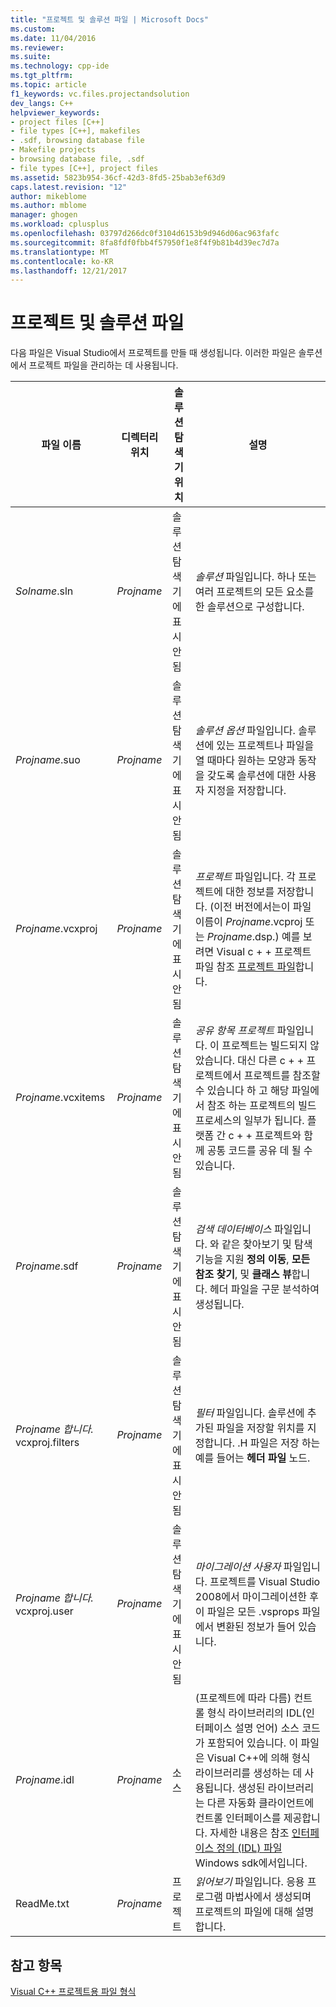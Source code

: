 ```yaml
---
title: "프로젝트 및 솔루션 파일 | Microsoft Docs"
ms.custom: 
ms.date: 11/04/2016
ms.reviewer: 
ms.suite: 
ms.technology: cpp-ide
ms.tgt_pltfrm: 
ms.topic: article
f1_keywords: vc.files.projectandsolution
dev_langs: C++
helpviewer_keywords:
- project files [C++]
- file types [C++], makefiles
- .sdf, browsing database file
- Makefile projects
- browsing database file, .sdf
- file types [C++], project files
ms.assetid: 5823b954-36cf-42d3-8fd5-25bab3ef63d9
caps.latest.revision: "12"
author: mikeblome
ms.author: mblome
manager: ghogen
ms.workload: cplusplus
ms.openlocfilehash: 03797d266dc0f3104d6153b9d946d06ac963fafc
ms.sourcegitcommit: 8fa8fdf0fbb4f57950f1e8f4f9b81b4d39ec7d7a
ms.translationtype: MT
ms.contentlocale: ko-KR
ms.lasthandoff: 12/21/2017
---
```

# <a name="project-and-solution-files"></a>프로젝트 및 솔루션 파일
다음 파일은 Visual Studio에서 프로젝트를 만들 때 생성됩니다. 이러한 파일은 솔루션에서 프로젝트 파일을 관리하는 데 사용됩니다.  
  
|파일 이름|디렉터리 위치|솔루션 탐색기 위치|설명|  
|--------------|------------------------|--------------------------------|-----------------|  
|*Solname*.sln|*Projname*|솔루션 탐색기에 표시 안 됨|*솔루션* 파일입니다. 하나 또는 여러 프로젝트의 모든 요소를 한 솔루션으로 구성합니다.|  
|*Projname*.suo|*Projname*|솔루션 탐색기에 표시 안 됨|*솔루션 옵션* 파일입니다. 솔루션에 있는 프로젝트나 파일을 열 때마다 원하는 모양과 동작을 갖도록 솔루션에 대한 사용자 지정을 저장합니다.|  
|*Projname*.vcxproj|*Projname*|솔루션 탐색기에 표시 안 됨|*프로젝트* 파일입니다. 각 프로젝트에 대한 정보를 저장합니다. (이전 버전에서는이 파일 이름이 *Projname*.vcproj 또는 *Projname*.dsp.) 예를 보려면 Visual c + + 프로젝트 파일 참조 [프로젝트 파일](../ide/project-files.md)합니다.|  
|*Projname*.vcxitems|*Projname*|솔루션 탐색기에 표시 안 됨|*공유 항목 프로젝트* 파일입니다. 이 프로젝트는 빌드되지 않았습니다.  대신 다른 c + + 프로젝트에서 프로젝트를 참조할 수 있습니다 하 고 해당 파일에서 참조 하는 프로젝트의 빌드 프로세스의 일부가 됩니다. 플랫폼 간 c + + 프로젝트와 함께 공통 코드를 공유 데 될 수 있습니다.|
|*Projname*.sdf|*Projname*|솔루션 탐색기에 표시 안 됨|*검색 데이터베이스* 파일입니다. 와 같은 찾아보기 및 탐색 기능을 지원 **정의 이동**, **모든 참조 찾기**, 및 **클래스 뷰**합니다. 헤더 파일을 구문 분석하여 생성됩니다.|  
|*Projname 합니다.* vcxproj.filters|*Projname*|솔루션 탐색기에 표시 안 됨|*필터* 파일입니다. 솔루션에 추가된 파일을 저장할 위치를 지정합니다. .H 파일은 저장 하는 예를 들어는 **헤더 파일** 노드.|  
|*Projname 합니다.* vcxproj.user|*Projname*|솔루션 탐색기에 표시 안 됨|*마이그레이션 사용자* 파일입니다. 프로젝트를 Visual Studio 2008에서 마이그레이션한 후 이 파일은 모든 .vsprops 파일에서 변환된 정보가 들어 있습니다.|  
|*Projname*.idl|*Projname*|소스|(프로젝트에 따라 다름) 컨트롤 형식 라이브러리의 IDL(인터페이스 설명 언어) 소스 코드가 포함되어 있습니다. 이 파일은 Visual C++에 의해 형식 라이브러리를 생성하는 데 사용됩니다. 생성된 라이브러리는 다른 자동화 클라이언트에 컨트롤 인터페이스를 제공합니다. 자세한 내용은 참조 [인터페이스 정의 (IDL) 파일](http://msdn.microsoft.com/library/windows/desktop/aa378712) Windows sdk에서입니다.|  
|ReadMe.txt|*Projname*|프로젝트|*읽어보기* 파일입니다. 응용 프로그램 마법사에서 생성되며 프로젝트의 파일에 대해 설명합니다.|  
  
## <a name="see-also"></a>참고 항목  
 [Visual C++ 프로젝트용 파일 형식](../ide/file-types-created-for-visual-cpp-projects.md)